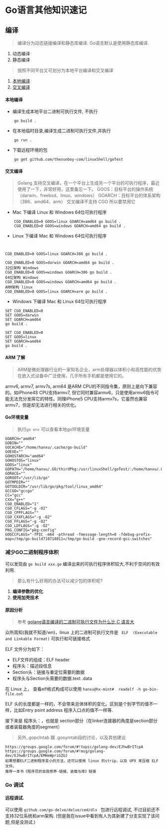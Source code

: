 # Go语言其他知识速记

## 编译
> 编译分为动态链接编译和静态库编译.  Go语言默认是使用静态库编译.
1. 动态编译
2. 静态编译  
> 按照不同平台又可划分为本地平台编译和交叉编译
1. [本地编译](#本地编译)
2. [交叉编译](#交叉编译)


#### 本地编译

* 编译生成本地平台二进制可执行文件, 不执行
```
    go build .
```

* 在本地临时目录,编译生成二进制可执行文件,并执行
```
    go run .
```

* 下载远程环境的包
```
    go get github.com/thesunboy-com/linuxShell/goTest
```

#### 交叉编译
> Golang 支持交叉编译，在一个平台上生成另一个平台的可执行程序，最近使用了一下，非常好用，这里备忘一下。
> GOOS：目标平台的操作系统（darwin、freebsd、linux、windows）
  GOARCH：目标平台的体系架构（386、amd64、arm）
  交叉编译不支持 CGO 所以要禁用它
  
* Mac 下编译 Linux 和 Windows 64位可执行程序
```
    CGO_ENABLED=0 GOOS=linux GOARCH=amd64 go build .
    CGO_ENABLED=0 GOOS=windows GOARCH=amd64 go build .
```

* Linux 下编译 Mac 和 Windows 64位可执行程序
```


CGO_ENABLED=0 GOOS=linux GOARCH=386 go build .

CGO_ENABLED=0 GOOS=darwin GOARCH=amd64 go build .
32位架构 Windows
CGO_ENABLED=0 GOOS=windows GOARCH=386 go build .
64位架构 Windows
CGO_ENABLED=0 GOOS=windows GOARCH=amd64 go build .
ARM架构 linux
CGO_ENABLED=0 GOOS=linux GOARCH=arm go build .
```
* Windows 下编译 Mac 和 Linux 64位可执行程序
```
SET CGO_ENABLED=0
SET GOOS=darwin
SET GOARCH=amd64
go build .

SET CGO_ENABLED=0
SET GOOS=linux
SET GOARCH=amd64
go build .
```

#### ARM 了解
> ARM是微处理器行业的一家知名企业，arm处理器以体积小和高性能的优势在嵌入式设备中广泛使用，几乎所有手机都是使用它的。
  
  armv6, armv7, armv7s, arm64 是ARM CPU的不同指令集，原则上是向下兼容的。如iPhone4S CPU支持armv7, 但它同时兼容armv6，只是使用armv6指令可能无法充分发挥它的特性。同理iPhone5 CPU支持armv7s，它虽然也兼容armv7，但是却无法进行相关的优化。
  
   
  


#### Go环境变量
> 执行`go env` 可以查看本地go环境变量
```
GOARCH="amd64"
GOBIN=""
GOCACHE="/home/hanxu/.cache/go-build"
GOEXE=""
GOHOSTARCH="amd64"
GOHOSTOS="linux"
GOOS="linux"
GOPATH="/home/hanxu/.GO/thirdPkg:/usr/linuxShell/goTest/:/home/hanxu/.GO/target:/tmp/GO/target"
GORACE=""
GOROOT="/usr/lib/go"
GOTMPDIR=""
GOTOOLDIR="/usr/lib/go/pkg/tool/linux_amd64"
GCCGO="gccgo"
CC="gcc"
CXX="g++"
CGO_ENABLED="1"
CGO_CFLAGS="-g -O2"
CGO_CPPFLAGS=""
CGO_CXXFLAGS="-g -O2"
CGO_FFLAGS="-g -O2"
CGO_LDFLAGS="-g -O2"
PKG_CONFIG="pkg-config"
GOGCCFLAGS="-fPIC -m64 -pthread -fmessage-length=0 -fdebug-prefix-map=/tmp/go-build710718011=/tmp/go-build -gno-record-gcc-switches"
```


### 减少GO二进制程序体积

可以发现由 ```go build xxx.go``` 编译出来的可执行程序体积较大,不利于空间的有效利用.   
>那么有什么好用的办法可以减少包的体积呢?

1. **编译参数的优化**
2. **使用加壳技术**

#### 原因分析
> 参考 [golang语言编译的二进制可执行文件为什么比 C 语言大](https://www.cnxct.com/why-golang-elf-binary-file-is-large-than-c/)

众所周知(我就不知道/wn)，linux 上的二进制可执行文件是 ``` ELF  (Executable and Linkable Format)``` 可执行和可链接格式

ELF 文件分为如下：
 * ELF文件的组成：ELF header
 * 程序头：描述段信息
 * Section头：链接与重定位需要的数据
 * 程序头与Section头需要的数据.text .data

在 Linux 上， 查看elf格式构成可以使用 ```hanxu@hx-mint#  readelf -h go-bin-file.out```

 ELF 头的长度都是一样的，不会带来总体体积的变化。区别是个别字节的值不一样，比如Entry point address 程序入口点的值不一样等.
 
 接下来是 程序头：，也就是 section部分（在linker连接器的角度是section部分或者装载器角度的segment）

> 另外,.gopclntab 跟 .gosymtab段的讨论，以及其他建议

    https://groups.google.com/forum/#!topic/golang-dev/EJhwBrITcpA
    https://groups.google.com/forum/#!msg/golang-dev/EJhwBrITcpA/EMHeWpriGZUJ
    如果想要ELF二进制程序变小的方法，还可以使用 linux 的strip，以及 UPX 来压缩 ELF 文件。
    推荐一本书《程序员的自我修养-链接、装载与库》链接


### Go 调试

#### 远程调试.
可以使用 ```github.com/go-delve/delve/cmd/dlv ``` 包进行远程调试, 不过目前还不支持32位系统和arm架构. (但是我在issue中看到有人为其新建了分支实现了该问题,但是没测试.)

